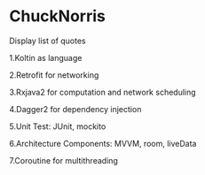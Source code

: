 # ChuckNorris
Display list of quotes


1.Koltin as language

2.Retrofit for networking

3.Rxjava2 for computation and network scheduling

4.Dagger2 for dependency injection

5.Unit Test: JUnit, mockito

6.Architecture Components: MVVM, room, liveData

7.Coroutine for multithreading
